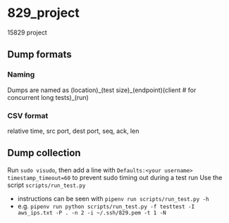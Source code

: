 # 829_project
15829 project

## Dump formats
### Naming
Dumps are named as (location)\_(test size)\_(endpoint)(client # for concurrent long tests)\_(run)

### CSV format
relative time, src port, dest port, seq, ack, len

## Dump collection
Run `sudo visudo`, then add a line with `Defaults:<your username> timestamp_timeout=60` to prevent sudo timing out during a test run
Use the script `scripts/run_test.py`
 - instructions can be seen with `pipenv run scripts/run_test.py -h`
 - e.g. `pipenv run python scripts/run_test.py -f testtest -I aws_ips.txt -P . -n 2 -i ~/.ssh/829.pem -t 1 -N`

